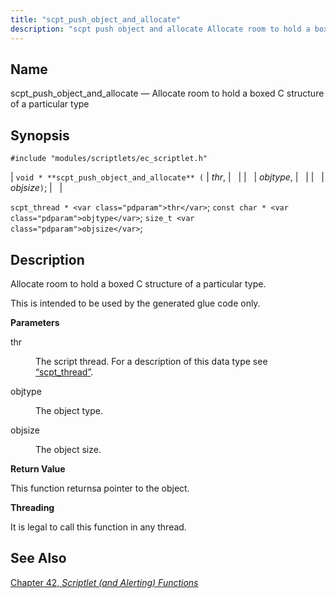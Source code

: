 ```yaml
---
title: "scpt_push_object_and_allocate"
description: "scpt push object and allocate Allocate room to hold a boxed C structure of a particular type void scpt push object and allocate thr objtype objsize scpt thread thr const char objtype size t objsize Allocate room to hold a boxed C structure of a particular type This is intended..."
---
```


<a name="apis.scpt_push_object_and_allocate"></a> 
## Name

scpt_push_object_and_allocate — Allocate room to hold a boxed C structure of a particular type

## Synopsis

`#include "modules/scriptlets/ec_scriptlet.h"`

| `void * **scpt_push_object_and_allocate** (` | <var class="pdparam">thr</var>, |   |
|   | <var class="pdparam">objtype</var>, |   |
|   | <var class="pdparam">objsize</var>`)`; |   |

`scpt_thread * <var class="pdparam">thr</var>`;
`const char * <var class="pdparam">objtype</var>`;
`size_t <var class="pdparam">objsize</var>`;<a name="idp59301488"></a> 
## Description

Allocate room to hold a boxed C structure of a particular type.

This is intended to be used by the generated glue code only.

**<a name="idp59303248"></a> Parameters**

<dl class="variablelist">

<dt>thr</dt>

<dd>

The script thread. For a description of this data type see [“scpt_thread”](/momentum/3/3-api/structs-scpt-thread).

</dd>

<dt>objtype</dt>

<dd>

The object type.

</dd>

<dt>objsize</dt>

<dd>

The object size.

</dd>

</dl>

**<a name="idp59310240"></a> Return Value**

This function returnsa pointer to the object.

**<a name="idp59311184"></a> Threading**

It is legal to call this function in any thread.

<a name="idp59312736"></a> 
## See Also

[Chapter 42, *Scriptlet (and Alerting) Functions*](script "Chapter 42. Scriptlet (and Alerting) Functions")